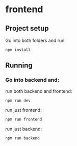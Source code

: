 # frontend

## Project setup
Go into both folders and run:
```
npm install
```

## Running

### Go into backend and:

run both backend and frontend:
```
npm run dev
```
run just frontend:
```
npm run frontend
```
run just backend:
```
npm run backend
```
